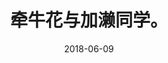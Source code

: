 ---
layout: movie-review
title: 牵牛花与加濑同学。
description: >
  还不错的真百合。
category: 剧集
img: assets/img/movie/before2020/牵牛花与加濑同学.webp
star: 4
date: 2018-06-09
---